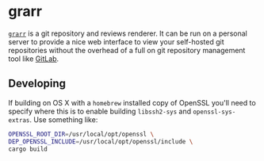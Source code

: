 # grarr

[`grarr`][grarr] is a git repository and reviews renderer. It can be run on a personal
server to provide a nice web interface to view your self-hosted git repositories
without the overhead of a full on git repository management tool like [GitLab][].

## Developing

If building on OS X with a `homebrew` installed copy of OpenSSL you'll need to
specify where this is to enable building `libssh2-sys` and `openssl-sys-extras`.
Use something like:

```sh
OPENSSL_ROOT_DIR=/usr/local/opt/openssl \
DEP_OPENSSL_INCLUDE=/usr/local/opt/openssl/include \
cargo build
```

[grarr]: https://grarr.nemo157.com/grarr
[GitLab]: https://gitlab.com
